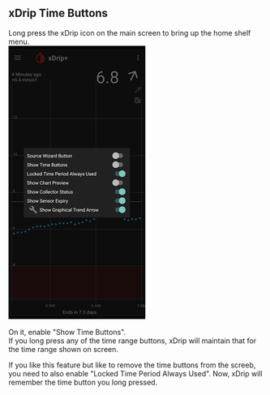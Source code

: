 ## xDrip Time Buttons  
  
Long press the xDrip icon on the main screen to bring up the home shelf menu.  
![](./images/home_shelf.png)  
  
On it, enable "Show Time Buttons".  
If you long press any of the time range buttons, xDrip will maintain that for the time range shown on screen.  
  
If you like this feature but like to remove the time buttons from the screeb, you need to also enable "Locked Time Period Always Used".  Now, xDrip will remember the time button you long pressed.  
